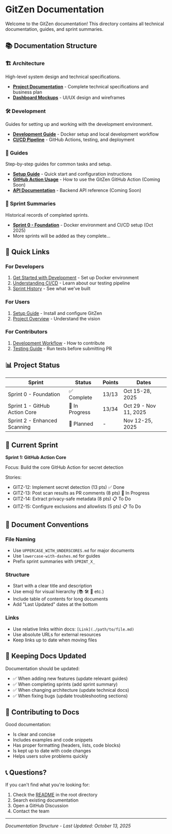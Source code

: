 # GitZen Documentation

Welcome to the GitZen documentation! This directory contains all technical documentation, guides, and sprint summaries.

## 📚 Documentation Structure

### 🏗️ Architecture
High-level system design and technical specifications.

- **[Project Documentation](./architecture/PROJECT_DOCUMENTATION.md)** - Complete technical specifications and business plan
- **[Dashboard Mockups](./architecture/dashboard-mockup.md)** - UI/UX design and wireframes

### 🛠️ Development
Guides for setting up and working with the development environment.

- **[Development Guide](./development/DEVELOPMENT.md)** - Docker setup and local development workflow
- **[CI/CD Pipeline](./development/CI_CD.md)** - GitHub Actions, testing, and deployment

### 📖 Guides
Step-by-step guides for common tasks and setup.

- **[Setup Guide](./guides/SETUP_GUIDE.md)** - Quick start and configuration instructions
- **[GitHub Action Usage](./guides/GITHUB_ACTION.md)** - How to use the GitZen GitHub Action (Coming Soon)
- **[API Documentation](./guides/API.md)** - Backend API reference (Coming Soon)

### 🏃 Sprint Summaries
Historical records of completed sprints.

- **[Sprint 0 - Foundation](./sprints/SPRINT_0_SUMMARY.md)** - Docker environment and CI/CD setup (Oct 2025)
- More sprints will be added as they complete...

## 🚀 Quick Links

### For Developers
1. [Get Started with Development](./development/DEVELOPMENT.md) - Set up Docker environment
2. [Understanding CI/CD](./development/CI_CD.md) - Learn about our testing pipeline
3. [Sprint History](./sprints/) - See what we've built

### For Users
1. [Setup Guide](./guides/SETUP_GUIDE.md) - Install and configure GitZen
2. [Project Overview](./architecture/PROJECT_DOCUMENTATION.md) - Understand the vision

### For Contributors
1. [Development Workflow](./development/DEVELOPMENT.md#development-workflow) - How to contribute
2. [Testing Guide](./development/CI_CD.md#running-tests-locally) - Run tests before submitting PR

## 📊 Project Status

| Sprint | Status | Points | Dates |
|--------|--------|--------|-------|
| Sprint 0 - Foundation | ✅ Complete | 13/13 | Oct 15-28, 2025 |
| Sprint 1 - GitHub Action Core | 🔄 In Progress | 13/34 | Oct 29 - Nov 11, 2025 |
| Sprint 2 - Enhanced Scanning | 📅 Planned | - | Nov 12-25, 2025 |

## 🎯 Current Sprint

**Sprint 1: GitHub Action Core**

Focus: Build the core GitHub Action for secret detection

Stories:
- GITZ-12: Implement secret detection (13 pts) ✅ Done
- GITZ-13: Post scan results as PR comments (8 pts) 🔄 In Progress  
- GITZ-14: Extract privacy-safe metadata (8 pts) 📋 To Do
- GITZ-15: Configure exclusions and allowlists (5 pts) 📋 To Do

## 📝 Document Conventions

### File Naming
- Use `UPPERCASE_WITH_UNDERSCORES.md` for major documents
- Use `lowercase-with-dashes.md` for guides
- Prefix sprint summaries with `SPRINT_X_`

### Structure
- Start with a clear title and description
- Use emoji for visual hierarchy (📚 🛠️ 🚀 etc.)
- Include table of contents for long documents
- Add "Last Updated" dates at the bottom

### Links
- Use relative links within docs: `[Link](./path/to/file.md)`
- Use absolute URLs for external resources
- Keep links up to date when moving files

## 🔄 Keeping Docs Updated

Documentation should be updated:
- ✅ When adding new features (update relevant guides)
- ✅ When completing sprints (add sprint summary)
- ✅ When changing architecture (update technical docs)
- ✅ When fixing bugs (update troubleshooting sections)

## 🤝 Contributing to Docs

Good documentation:
- Is clear and concise
- Includes examples and code snippets
- Has proper formatting (headers, lists, code blocks)
- Is kept up to date with code changes
- Helps users solve problems quickly

## 📞 Questions?

If you can't find what you're looking for:
1. Check the [README](../README.md) in the root directory
2. Search existing documentation
3. Open a GitHub Discussion
4. Contact the team

---

*Documentation Structure - Last Updated: October 13, 2025*
